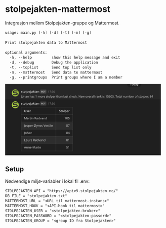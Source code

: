 # stolpejakten-mattermost
Integrasjon mellom Stolpejakten-gruppe og Mattermost.
```
usage: main.py [-h] [-d] [-t] [-m] [-g]

Print stolpejakten data to Mattermost

optional arguments:
  -h, --help         show this help message and exit
  -d, --debug        Debug the application
  -t, --toplist      Send top list only
  -m, --mattermost   Send data to mattermost
  -g, --printgroups  Print groups where I am a member
```

![Screenshot of an example mattermost message](pics/mattermost-example.png "Mattermost example")

## Setup
Nødvendige miljø-variabler i lokal fil .env:
```
STOLPEJAKTEN_API = "https://apiv9.stolpejakten.no/"
DB_FILE = "stolpejakten.txt"
MATTERMOST_URL = "<URL til mattermost-instans>"
MATTERMOST_HOOK = "<API-hook til mattermost>"
STOLPEJAKTEN_USER = "<stolpejakten-bruker>"
STOLPEJAKTEN_PASSWORD = "<stolpejakten-passord>"
STOLPEJAKTEN_GROUP = "<group ID fra Stolpejakten>"
```